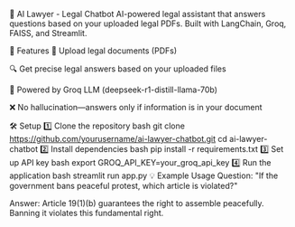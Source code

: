 🧠 AI Lawyer - Legal Chatbot
AI-powered legal assistant that answers questions based on your uploaded legal PDFs. Built with LangChain, Groq, FAISS, and Streamlit.

🚀 Features
📄 Upload legal documents (PDFs)

🔍 Get precise legal answers based on your uploaded files

🧠 Powered by Groq LLM (deepseek-r1-distill-llama-70b)

❌ No hallucination—answers only if information is in your document

🛠️ Setup
1️⃣ Clone the repository
bash
git clone https://github.com/yourusername/ai-lawyer-chatbot.git
cd ai-lawyer-chatbot
2️⃣ Install dependencies
bash
pip install -r requirements.txt
3️⃣ Set up API key
bash
export GROQ_API_KEY=your_groq_api_key
4️⃣ Run the application
bash
streamlit run app.py
💡 Example Usage
Question: "If the government bans peaceful protest, which article is violated?"

Answer: Article 19(1)(b) guarantees the right to assemble peacefully. Banning it violates this fundamental right.
